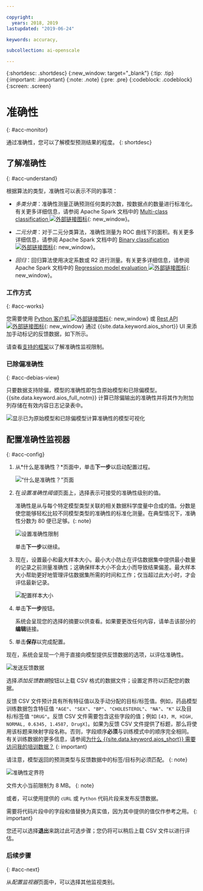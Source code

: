 ```yaml
---

copyright:
  years: 2018, 2019
lastupdated: "2019-06-24"

keywords: accuracy, 

subcollection: ai-openscale

---
```


{:shortdesc: .shortdesc}
{:new_window: target="_blank"}
{:tip: .tip}
{:important: .important}
{:note: .note}
{:pre: .pre}
{:codeblock: .codeblock}
{:screen: .screen}

# 准确性
{: #acc-monitor}

通过准确性，您可以了解模型预测结果的程度。
{: shortdesc}

## 了解准确性
{: #acc-understand}

根据算法的类型，准确性可以表示不同的事项：

- *多类分类*：准确性测量正确预测任何类的次数，按数据点的数量进行标准化。有关更多详细信息，请参阅 Apache Spark 文档中的 [Multi-class classification ![外部链接图标](../../icons/launch-glyph.svg "外部链接图标")](https://spark.apache.org/docs/2.1.0/mllib-evaluation-metrics.html#multiclass-classification){: new_window}。

- *二元分类*：对于二元分类算法，准确性测量为 ROC 曲线下的面积。有关更多详细信息，请参阅 Apache Spark 文档中的 [Binary classification ![外部链接图标](../../icons/launch-glyph.svg "外部链接图标")](https://spark.apache.org/docs/2.1.0/mllib-evaluation-metrics.html#binary-classification){: new_window}。

- *回归*：回归算法使用决定系数或 R2 进行测量。有关更多详细信息，请参阅 Apache Spark 文档中的 [Regression model evaluation ![外部链接图标](../../icons/launch-glyph.svg "外部链接图标")](https://spark.apache.org/docs/2.1.0/mllib-evaluation-metrics.html#regression-model-evaluation){: new_window}。

### 工作方式
{: #acc-works}

您需要使用 [Python 客户机 ![外部链接图标](../../icons/launch-glyph.svg "外部链接图标")](http://ai-openscale-python-client.mybluemix.net/#feedbacklogging){: new_window} 或 [Rest API ![外部链接图标](../../icons/launch-glyph.svg "外部链接图标")](https://cloud.ibm.com/apidocs/ai-openscale#post-feedback-payload){: new_window} 通过 {{site.data.keyword.aios_short}} UI 来添加手动标记的反馈数据，如下所示。

请查看[支持的框架](/docs/services/ai-openscale?topic=ai-openscale-in-ov#in-fram)以了解准确性监视限制。

### 已除偏准确性
{: #acc-debias-view}

只要数据支持除偏，模型的准确性即包含原始模型和已除偏模型。{{site.data.keyword.aios_full_notm}} 计算已除偏输出的准确性并将其作为附加列存储在有效内容日志记录表中。

![显示已为原始模型和已除偏模型计算准确性的模型可视化](images/debiased-accuracy.png)

## 配置准确性监视器
{: #acc-config}

1.  从*什么是准确性？*页面中，单击**下一步**以启动配置过程。

    ![“什么是准确性？”页面](images/accuracy-what-is.png)

1.  在*设置准确性阈值*页面上，选择表示可接受的准确性级别的值。

    准确性是从与每个特定模型类型关联的相关数据科学度量中合成的值。分数是使您能够轻松比较不同模型类型的准确性的标准化测量。在典型情况下，准确性分数为 80 便已足够。{: note}

    ![设置准确性限制](images/accuracy-set-limit.png)

    单击**下一步**以继续。

1.  现在，设置最小和最大样本大小。最小大小防止在评估数据集中提供最小数量的记录之前测量准确性；这确保样本大小不会太小而导致结果偏差。最大样本大小帮助更好地管理评估数据集所需的时间和工作；仅当超过此大小时，才会评估最新记录。

     ![配置样本大小](images/accuracy-config-sample.png)

1.  单击**下一步**按钮。

    系统会呈现您的选择的摘要以供查看。如果要更改任何内容，请单击该部分的**编辑**链接。

1.  单击**保存**以完成配置。

现在，系统会呈现一个用于直接向模型提供反馈数据的选项，以评估准确性。

  ![发送反馈数据](images/accuracy-send-feedback0.png)

选择*添加反馈数据*按钮以上载 CSV 格式的数据文件；设置定界符以匹配您的数据。

反馈 CSV 文件预计具有所有特征值以及手动分配的目标/标签值。例如，药品模型训练数据包含特征值 `"AGE"`、`"SEX"`、`"BP"`、`"CHOLESTEROL"`、`"NA"`、`"K"` 以及目标/标签值 `"DRUG"`。反馈 CSV 文件需要包含这些字段的值；例如 `[43, M, HIGH, NORMAL, 0.6345, 1.4587, DrugX]`。如果为反馈 CSV 文件提供了标题，那么将使用该标题来映射字段名称。否则，字段顺序**必须**与训练模式中的顺序完全相同。
有关训练数据的更多信息，请参阅[为什么 {{site.data.keyword.aios_short}} 需要访问我的培训数据？](/docs/services/ai-openscale?topic=ai-openscale-trainingdata#trainingdata)
{: important}

请注意，模型返回的预测类型与反馈数据中的标签/目标列必须匹配。
{: note}

  ![准确性定界符](images/accuracy-delimit.png)

文件大小当前限制为 8 MB。
{: note}

或者，可以使用提供的 `cURL` 或 `Python` 代码片段来发布反馈数据。

需要将代码片段中的字段和值替换为真实值，因为其中提供的值仅作参考之用。
{: important}

您还可以选择**退出**来跳过此可选步骤；您仍将可以稍后上载 CSV 文件以进行评估。

### 后续步骤
{: #acc-next}

从*配置监视器*页面中，可以选择其他监视类别。
